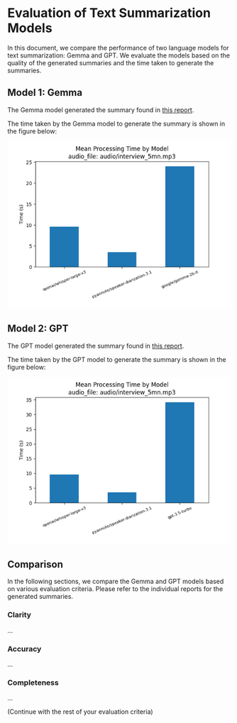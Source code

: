 # Evaluation of Text Summarization Models

In this document, we compare the performance of two language models for text summarization: Gemma and GPT. We evaluate the models based on the quality of the generated summaries and the time taken to generate the summaries.

## Model 1: Gemma

The Gemma model generated the summary found in [this report](reports/gemma_report_5mn_output.md).

The time taken by the Gemma model to generate the summary is shown in the figure below:

![Gemma Model Time](images/gemma_5mn.png)

## Model 2: GPT

The GPT model generated the summary found in [this report](reports/gpt_report_5_mn_output.md).

The time taken by the GPT model to generate the summary is shown in the figure below:

![GPT Model Time](images/gpt_5m.png)

## Comparison

In the following sections, we compare the Gemma and GPT models based on various evaluation criteria. Please refer to the individual reports for the generated summaries.

### Clarity

...

### Accuracy

...

### Completeness

...

(Continue with the rest of your evaluation criteria)
